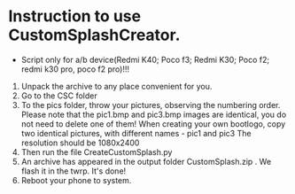 # Instruction to use CustomSplashCreator. 
* Script only for a/b device(Redmi K40; Poco f3; Redmi K30; Poco f2; redmi k30 pro, poco f2 pro)!!!
1. Unpack the archive to any place convenient for you. 
2. Go to the CSC folder
3. To the pics folder, throw your pictures, observing the numbering order. 
Please note that the pic1.bmp and pic3.bmp images are identical, you do not need to delete one of them! 
When creating your own bootlogo, copy two identical pictures, with different names - pic1 and pic3
The resolution should be 1080x2400
4. Then run the file CreateCustomSplash.py
5. An archive has appeared in the output folder CustomSplash.zip . We flash it in the twrp. It's done! 
6. Reboot your phone to system. 
